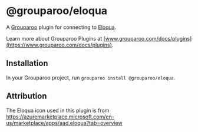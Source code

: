 # @grouparoo/eloqua

A [Grouparoo](https://www.grouparoo.com) plugin for connecting to [Eloqua](https://login.eloqua.com/).

Learn more about Grouparoo Plugins at [www.grouparoo.com/docs/plugins](https://www.grouparoo.com/docs/plugins).

## Installation

In your Grouparoo project, run `grouparoo install @grouparoo/eloqua`.

## Attribution

The Eloqua icon used in this plugin is from https://azuremarketplace.microsoft.com/en-us/marketplace/apps/aad.eloqua?tab=overview
